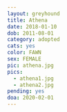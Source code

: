 ```yaml
---
layout: greyhound
title: Athena
date: 2018-01-10
dob: 2011-08-01
category: adopted
cats: yes
color: FAWN
sex: FEMALE
pic: athena.jpg
pics:
  - athena1.jpg
  - athena2.jpg
pending: yes
doa: 2020-02-01
---
```


